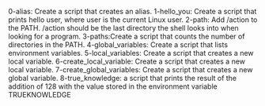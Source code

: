 0-alias: Create a script that creates an alias.
1-hello_you: Create a script that prints hello user, where user is the current Linux user.
2-path: Add /action to the PATH. /action should be the last directory the shell looks into when looking for a program.
3-paths:Create a script that counts the number of directories in the PATH.
4-global_variables: Create a script that lists environment variables.
5-local_variables: Create a script that creates a new local variable.
6-create_local_variable: Create a script that creates a new local variable.
7-create_global_variables: Create a script that creates a new global variable.
8-true_knowledge: a script that prints the result of the addition of 128 with the value stored in the environment variable TRUEKNOWLEDGE
